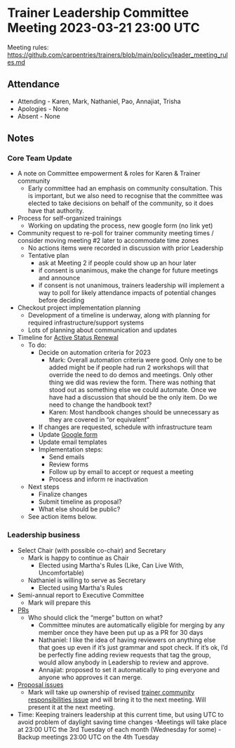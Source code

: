 # Trainer Leadership Committee Meeting 2023-03-21 23:00 UTC
Meeting rules: https://github.com/carpentries/trainers/blob/main/policy/leader_meeting_rules.md

## Attendance
- Attending - Karen, Mark, Nathaniel, Pao, Annajiat, Trisha
- Apologies - None
- Absent - None

## Notes
### Core Team Update
  - A note on Committee empowerment & roles for Karen & Trainer community
    - Early committee had an emphasis on community consultation. This is important, but we also need to recognise that the committee was elected to take decisions on behalf of the community, so it does have that authority.
  - Process for self-organized trainings
    - Working on updating the process, new google form (no link yet)
  - Community request to re-poll for trainer community meeting times / consider moving meeting #2 later to accommodate time zones
    - No actions items were recorded in discussion with prior Leadership
    - Tentative plan
      - ask at Meeting 2 if people could show up an hour later
      - if consent is unanimous, make the change for future meetings and announce
      - if consent is not unanimous, trainers leadership will implement a way to poll for likely attendance impacts of potential changes before deciding
  - Checkout project implementation planning
    - Development of a timeline is underway, along with planning for required infrastructure/support systems
    - Lots of planning about communication and updates
  - Timeline for [Active Status Renewal](https://docs.carpentries.org/topic_folders/instructor_training/duties_agreement.html#participation-expectations-for-active-instructor-trainers)
    - To do: 
      - Decide on automation criteria for 2023
        - Mark: Overall automation criteria were good. Only one to be added might be if people had run 2 workshops will that override the need to do demos and meetings. Only other thing we did was review the form. There was nothing that stood out as something else we could automate. Once we have had a discussion that should be the only item. Do we need to change the handbook text?
        - Karen: Most handbook changes should be unnecessary as they are covered in “or equivalent”
      - If changes are requested, schedule with infrastructure team
      - Update [Google form](https://docs.google.com/document/d/12NQqSp9h6KqNzikoQUsbC-L3cO77Pd62sz3kxVFZd2Y/edit?usp=sharing) 
      - Update email templates 
      - Implementation steps:
        - Send emails
        - Review forms
        - Follow up by email to accept or request a meeting
        - Process and inform re inactivation
    - Next steps
      - Finalize changes
      - Submit timeline as proposal? 
      - What else should be public?
    - See action items below.
### Leadership business
  - Select Chair (with possible co-chair) and Secretary
    - Mark is happy to continue as Chair
      - Elected using Martha's Rules (Like, Can Live With, Uncomfortable)
    - Nathaniel is willing to serve as Secretary
      - Elected using Martha's Rules
  - Semi-annual report to Executive Committee
    - Mark will prepare this
  - [PRs](https://github.com/carpentries/trainers/pulls)
    - Who should click the “merge” button on what?
      - Committee minutes are automatically eligible for merging by any member once they have been put up as a PR for 30 days
      - Nathaniel: I like the idea of having reviewers on anything else that goes up even if it’s just grammar and spot check. If it’s ok, I’d be perfectly fine adding review requests that tag the group, would allow anybody in Leadership to review and approve.
      - Annajiat: proposed to set it automatically to ping everyone and anyone who approves it can merge.
  - [Proposal issues](https://github.com/carpentries/trainers/issues?q=is%3Aopen+is%3Aissue+label%3AProposal)
    - Mark will take up ownership of revised [trainer community responsibilities issue](https://github.com/carpentries/trainers/issues/184) and will bring it to the next meeting. Will present it at the next meeting.
  - Time: Keeping trainers leadership at this current time, but using UTC to avoid problem of daylight saving time changes
    -Meetings will take place at 23:00 UTC the 3rd Tuesday of each month (Wednesday for some)
    -Backup meetings 23:00 UTC on the 4th Tuesday

